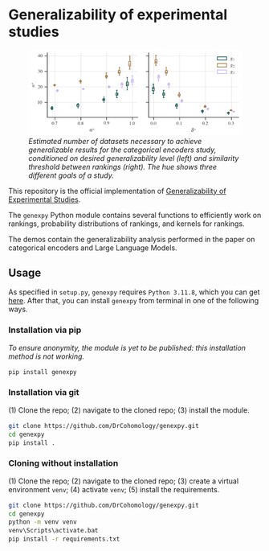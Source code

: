 # Generalizability of experimental studies

<figure>
  <img alt="" src="demos/Categorical encoders/figures/encoders_nstar_alpha_delta.png" title="Nstar">
  <figcaption><em>
        Estimated number of datasets necessary to achieve generalizable results for the categorical encoders study, 
        conditioned on desired generalizability level (left) and similarity threshold between rankings (right). 
        The hue shows three different goals of a study.
  </em></figcaption>
</figure>


This repository is the official implementation of [Generalizability of Experimental Studies]().

The `genexpy` Python module contains several functions to efficiently work on rankings, probability distributions of 
rankings, and kernels for rankings.

The demos contain the generalizability analysis performed in the paper on categorical encoders and Large Language Models.

## Usage

As specified in `setup.py`, `genexpy` requires `Python 3.11.8`, 
which you can get [here](https://www.python.org/downloads/release/python-3118/).
After that, you can install `genexpy` from terminal in one of the following ways. 

### Installation via pip 
_To ensure anonymity, the module is yet to be published: this installation method is not working._
```bash
pip install genexpy
```

### Installation via git
(1) Clone the repo; (2) navigate to the cloned repo; (3) install the module.
```bash
git clone https://github.com/DrCohomology/genexpy.git     
cd genexpy                                                           
pip install .                                             
```

### Cloning without installation
(1) Clone the repo; (2) navigate to the cloned repo; (3) create a virtual environment `venv`; (4) activate `venv`; 
(5) install the requirements.
```bash
git clone https://github.com/DrCohomology/genexpy.git     
cd genexpy
python -m venv venv                                       
venv\Scripts\activate.bat                                 
pip install -r requirements.txt                          
```

